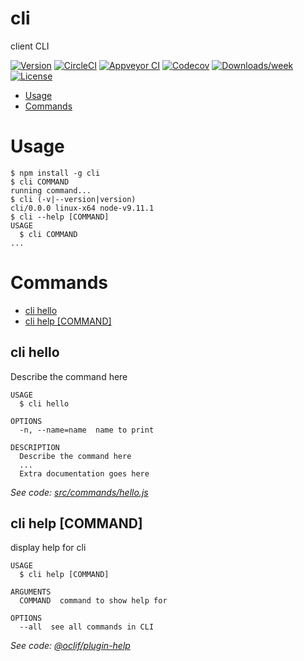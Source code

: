 cli
=============

client CLI

[![Version](https://img.shields.io/npm/v/cli.svg)](https://npmjs.org/package/cli)
[![CircleCI](https://circleci.com/gh/vchavkov/cli/tree/master.svg?style=shield)](https://circleci.com/gh/vchavkov/cli/tree/master)
[![Appveyor CI](https://ci.appveyor.com/api/projects/status/github/vchavkov/cli?branch=master&svg=true)](https://ci.appveyor.com/project/vchavkov/cli/branch/master)
[![Codecov](https://codecov.io/gh/vchavkov/cli/branch/master/graph/badge.svg)](https://codecov.io/gh/vchavkov/cli)
[![Downloads/week](https://img.shields.io/npm/dw/cli.svg)](https://npmjs.org/package/cli)
[![License](https://img.shields.io/npm/l/cli.svg)](https://github.com/vchavkov/cli/blob/master/package.json)

<!-- toc -->
* [Usage](#usage)
* [Commands](#commands)
<!-- tocstop -->
# Usage
<!-- usage -->
```sh-session
$ npm install -g cli
$ cli COMMAND
running command...
$ cli (-v|--version|version)
cli/0.0.0 linux-x64 node-v9.11.1
$ cli --help [COMMAND]
USAGE
  $ cli COMMAND
...
```
<!-- usagestop -->
# Commands
<!-- commands -->
* [cli hello](#cli-hello)
* [cli help [COMMAND]](#cli-help-command)

## cli hello

Describe the command here

```
USAGE
  $ cli hello

OPTIONS
  -n, --name=name  name to print

DESCRIPTION
  Describe the command here
  ...
  Extra documentation goes here
```

_See code: [src/commands/hello.js](https://github.com/vchavkov/cli/blob/v0.0.0/src/commands/hello.js)_

## cli help [COMMAND]

display help for cli

```
USAGE
  $ cli help [COMMAND]

ARGUMENTS
  COMMAND  command to show help for

OPTIONS
  --all  see all commands in CLI
```

_See code: [@oclif/plugin-help](https://github.com/oclif/plugin-help/blob/v1.2.4/src/commands/help.ts)_
<!-- commandsstop -->
